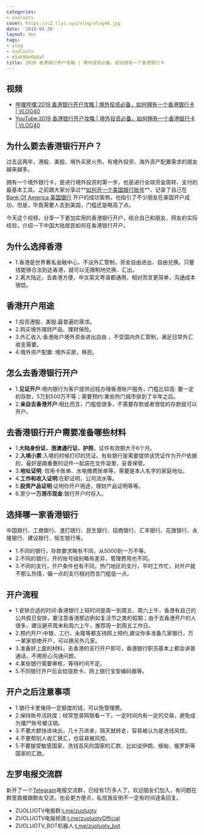 ```yaml
---
categories:
- zuoluotv
cover: https://c2.llyz.xyz/vlog/vlog40.jpg
date: '2019-04-30'
layout: doc
tags:
- vlog
- zuoluotv
- e9a699e6b8af
title: 2020 香港银行开户攻略 | 境外投资必备，如何拥有一个香港银行卡
---
```


## 视频

- [哔哩哔哩:2019 香港银行开户攻略 | 境外投资必备，如何拥有一个香港银行卡 | VLOG40](https://space.bilibili.com/7388950)
- [YouTube:2019 香港银行开户攻略 | 境外投资必备，如何拥有一个香港银行卡 | VLOG40](https://www.youtube.com/watch?v=8FaTY20neE0)

## 为什么要去香港银行开户？

过去这两年，港股、美股、境外买房火热，有境外投资、海外资产配置需求的朋友越来越多。

拥有一个境外银行卡，是进行境外投资的第一步，也是进行全球资金周转、支付的最基本工具。之前跟大家分享过**[如何开一个美国银行账号](https://luolei.org/open-bank-account-in-usa-b1-b2-visa/)**，记录了自己在 [Bank Of America 美国银行](https://www.bankofamerica.com/) 开户的成功案例，也指引了不少朋友在美国开户成功，但是，毕竟需要人去到美国，门槛还是略高了点。

今天这个视频，分享一下更加实用的香港银行开户，结合自己和朋友、网友的实际经验，介绍一下中国大陆居民如何在香港银行开户。

## 为什么选择香港

- 1.香港是世界著名金融中心，不设外汇管制，资金自由进出、自由兑换。只要钱能够合法到达香港，就可以无限制地兑换、汇出。
- 2.离大陆近，去香港方便，中文英文粤语都通用，相对而言更简单，沟通成本很低。

## 香港开户用途

- 1.投资港股、美股:最普遍的需求。
- 2.购买境外理财产品、理财保险。
- 3.外汇收入:香港账户境外资金进出自由 ，不受国内外汇管制，满足日常外汇收支需要。
- 4.境外资产配置: 境外买房，移民。

## 怎么去香港银行开户

- 1.**见证开户**:境内银行为客户提供远程办理香港账户服务，门槛比较高: 要一定的存款，5万到500万不等；需要预约:某些热门城市排到了半年之后。
- 2.**亲自去香港开户**:相比而言，门槛低很多，不需要存款或者很低的存款就可以开户。

## 去香港银行开户需要准备哪些材料

- 1.**大陆身份证、港澳通行证、护照**，证件有效期大于6个月。
- 2.**入境小票**:入境的时候打印的凭证。有些银行是需要提供该凭证作为开户依据的，最好是跟重要的证件一起装在文件袋里，妥善保管。
- 3.**地址证明**: 信用卡账单、水电缴费账单等，需要是本人名字的家庭地址。
- 4.**工作和收入证明**:在职证明，公司流水等。
- 5.**投资产品证明**:证明你开户用途，理财产品证明等等。
- 6.至少**一万港币现金**:银行开户时存入。

## 选择哪一家香港银行

中国银行、工商银行、渣打银行、民生银行、招商银行、汇丰银行、花旗银行、永隆银行、建设银行、恒生银行等。

- 1.不同的银行，存款要求略有不同，从5000到一万不等。
- 2.不同的银行，开的账号级别略有差异，管理费用也不同。
- 3.不同的支行，开户条件也有不同，热门地区的支行，平时工作忙，对开户就不那么热情，偏一点的支行相对而言门槛低一点。

## 开户流程

- 1.安排合适的时间:香港银行上班时间是周一到周五、周六上午，香港有自己的公共假日安排，要注意香港那边例如复活节之类的假期；由于去香港开户的人很多，建议避开周末和周六上午，推荐周一到周五工作日。
- 2.预约开户:中银、工行、永隆等都支持网上预约,建议你多准备几家银行，万一某家拒绝开户，可以换另外几家。
- 3.准备好上面的材料，去香港的支行开户即可，香港银行职员基本上都会讲普通话，不用担心沟通问题。
- 4.某些银行需要审核，等待时间不定。
- 5.不同银行开户后会给提款卡、网上银行宝安编码器等。

## 开户之后注意事项

- 1.银行卡里保持一定额度的钱，可以免管理费。
- 2.保持账号活跃度：经常登录网银看一下，一定时间内有一定的交易，避免成为僵尸账号被注销。
- 3.不要大额快进块出，几十万进来，隔天就转走，容易被认为是洗钱风控。
- 4.不要帮别人收汇换汇，也容易被风控。
- 5.不要接受敏感国家，洗钱高风险国家的汇款、比如说伊朗、缅甸、俄罗斯等国家的汇款。

## 左罗电报交流群

新开了一个[Telegram](https://telegram.org/)电报交流群，已经有1万多人了，欢迎朋友们加入，有问题在群里直接跟群友交流，也会更方便点，私信我反倒不一定有时间逐条回复。

- ZUOLUOTV电报群:[t.me/zuoluotv](https://t.me/zuoluotv)
- ZUOLUOTV电报频道:[t.me/zuoluotvOfficial](https://t.me/zuoluotvofficial)
- ZUOLUOTV\_BOT机器人:[t.me/zuoluotv\_bot](https://t.me/zuoluotv_bot)
